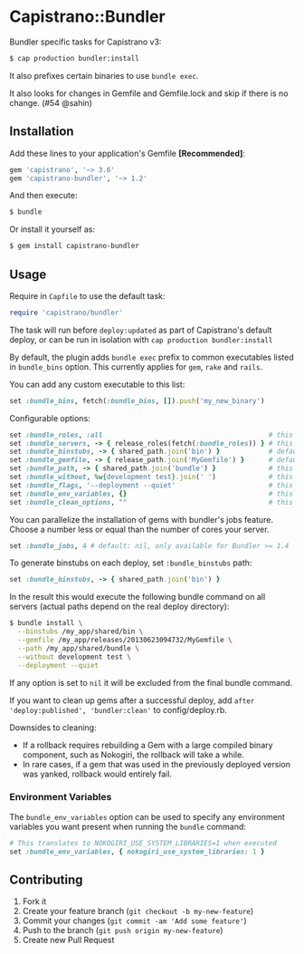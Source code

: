 # Capistrano::Bundler

Bundler specific tasks for Capistrano v3:

```sh
$ cap production bundler:install
```

It also prefixes certain binaries to use `bundle exec`.

It also looks for changes in Gemfile and Gemfile.lock and skip if there is no change. (#54 @sahin)

## Installation

Add these lines to your application's Gemfile **[Recommended]**:

```ruby
gem 'capistrano', '~> 3.6'
gem 'capistrano-bundler', '~> 1.2'
```

And then execute:

```sh
$ bundle
```

Or install it yourself as:

```sh
$ gem install capistrano-bundler
```

## Usage

Require in `Capfile` to use the default task:

```ruby
require 'capistrano/bundler'
```

The task will run before `deploy:updated` as part of Capistrano's default deploy, or can be run in isolation with `cap production bundler:install`

By default, the plugin adds `bundle exec` prefix to common executables listed in `bundle_bins` option. This currently applies for `gem`, `rake` and `rails`.

You can add any custom executable to this list:
```ruby
set :bundle_bins, fetch(:bundle_bins, []).push('my_new_binary')
```

Configurable options:

```ruby
set :bundle_roles, :all                                         # this is default
set :bundle_servers, -> { release_roles(fetch(:bundle_roles)) } # this is default
set :bundle_binstubs, -> { shared_path.join('bin') }            # default: nil
set :bundle_gemfile, -> { release_path.join('MyGemfile') }      # default: nil
set :bundle_path, -> { shared_path.join('bundle') }             # this is default. set it to nil for skipping the --path flag.
set :bundle_without, %w{development test}.join(' ')             # this is default
set :bundle_flags, '--deployment --quiet'                       # this is default
set :bundle_env_variables, {}                                   # this is default
set :bundle_clean_options, ""                                   # this is default. Use "--dry-run" if you just want to know what gems would be deleted, without actually deleting them
```

You can parallelize the installation of gems with bundler's jobs feature.
Choose a number less or equal than the number of cores your server.

```ruby
set :bundle_jobs, 4 # default: nil, only available for Bundler >= 1.4
```

To generate binstubs on each deploy, set `:bundle_binstubs` path:

```ruby
set :bundle_binstubs, -> { shared_path.join('bin') }
```

In the result this would execute the following bundle command on all servers
(actual paths depend on the real deploy directory):

```sh
$ bundle install \
  --binstubs /my_app/shared/bin \
  --gemfile /my_app/releases/20130623094732/MyGemfile \
  --path /my_app/shared/bundle \
  --without development test \
  --deployment --quiet
```

If any option is set to `nil` it will be excluded from the final bundle command.

If you want to clean up gems after a successful deploy, add `after 'deploy:published', 'bundler:clean'` to config/deploy.rb.

Downsides to cleaning:

* If a rollback requires rebuilding a Gem with a large compiled binary component, such as Nokogiri, the rollback will take a while.
* In rare cases, if a gem that was used in the previously deployed version was yanked, rollback would entirely fail.

### Environment Variables

The `bundle_env_variables` option can be used to specify any environment variables you want present when running the `bundle` command:

```ruby
# This translates to NOKOGIRI_USE_SYSTEM_LIBRARIES=1 when executed
set :bundle_env_variables, { nokogiri_use_system_libraries: 1 }
```

## Contributing

1. Fork it
2. Create your feature branch (`git checkout -b my-new-feature`)
3. Commit your changes (`git commit -am 'Add some feature'`)
4. Push to the branch (`git push origin my-new-feature`)
5. Create new Pull Request
